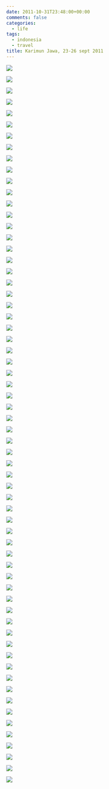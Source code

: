 ```yaml
---
date: 2011-10-31T23:48:00+00:00
comments: false
categories:
  - life
tags:
  - indonesia
  - travel
title: Karimun Jawa, 23-26 sept 2011
---
```

![](DSC_7810.jpg)

![](DSC_7877.jpg)

![](DSC_7902.jpg)

![](DSC_7905.jpg)

![](DSC_7915.jpg)

![](DSC_7919.jpg)

![](DSC_7929.jpg)

![](DSC_7943.jpg)

![](DSC_7987.jpg)

![](DSC_7998.jpg)

![](DSC_8013.jpg)

![](DSC_8023.jpg)

![](DSC_8024.jpg)

![](DSC_8033.jpg)

![](DSC_8094.jpg)

![](DSC_8096.jpg)

![](DSC_8104.jpg)

![](DSC_8108.jpg)

![](DSC_8113.jpg)

![](DSC_8134.jpg)

![](DSC_8136.jpg)

![](DSC_8144.jpg)

![](DSC_8156.jpg)

![](DSC_8169.jpg)

![](DSC_8173.jpg)

![](DSC_8189.jpg)

![](DSC_8232.jpg)

![](DSC_8237.jpg)

![](DSC_8241.jpg)

![](DSC_8262.jpg)

![](DSC_8267.jpg)

![](DSC_8276.jpg)

![](DSC_8288.jpg)

![](DSC_8296.jpg)

![](DSC_8301.jpg)

![](DSC_8308.jpg)

![](DSC_8310.jpg)

![](DSC_8318.jpg)

![](DSC_8332.jpg)

![](DSC_8333.jpg)

![](DSC_8396.jpg)

![](DSC_8407.jpg)

![](DSC_8431.jpg)

![](DSC_8450.jpg)

![](DSC_8459.jpg)

![](DSC_8475.jpg)

![](DSC_8482.jpg)

![](DSC_8492.jpg)

![](DSC_8524.jpg)

![](DSC_8531.jpg)

![](DSC_8535.jpg)

![](DSC_8540.jpg)

![](DSC_8557.jpg)

![](DSC_8572.jpg)

![](DSC_8595.jpg)

![](DSC_8656.jpg)

![](DSC_8667.jpg)

![](DSC_8677.jpg)

![](DSC_8700.jpg)

![](DSC_8706.jpg)

![](DSC_8713.jpg)

![](DSC_8734.jpg)

![](DSC_8744.jpg)

![](DSC_8819.jpg)